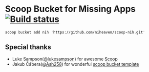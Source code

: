 # Scoop Bucket for Missing Apps [![Build status](https://ci.appveyor.com/api/projects/status/r3viyxysiagg3f38?svg=true)](https://ci.appveyor.com/project/niheaven/scoop-nih)

`scoop bucket add nih 'https://github.com/niheaven/scoop-nih.git'`

## Special thanks

- Luke Sampson([@lukesampson](https://github.com/lukesampson)) for awesome [Scoop](https://scoop.sh/)
- Jakub Čábera([@Ash258](https://github.com/Ash258)) for wonderful [scoop bucket template](https://github.com/Ash258/GenericBucket)
